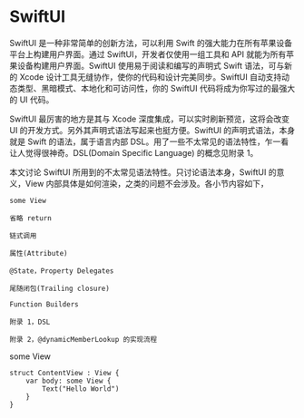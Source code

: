 # SwiftUI

SwiftUI 是一种非常简单的创新方法，可以利用 Swift 的强大能力在所有苹果设备平台上构建用户界面。通过 SwiftUI，开发者仅使用一组工具和 API 就能为所有苹果设备构建用户界面。SwiftUI 使用易于阅读和编写的声明式 Swift 语法，可与新的 Xcode 设计工具无缝协作，使你的代码和设计完美同步。SwiftUI 自动支持动态类型、黑暗模式、本地化和可访问性，你的 SwiftUI 代码将成为你写过的最强大的 UI 代码。


SwiftUI 最厉害的地方是其与 Xcode 深度集成，可以实时刷新预览，这将会改变 UI 的开发方式。另外其声明式语法写起来也挺方便。SwiftUI 的声明式语法，本身就是 Swift 的语法，属于语言内部 DSL。用了一些不太常见的语法特性，乍一看让人觉得很神奇。DSL(Domain Specific Language) 的概念见附录 1。

本文讨论 SwiftUI 所用到的不太常见语法特性。只讨论语法本身，SwiftUI 的意义，View 内部具体是如何渲染，之类的问题不会涉及。各小节内容如下，

```
some View

省略 return

链式调用

属性(Attribute)

@State，Property Delegates

尾随闭包(Trailing closure)

Function Builders

附录 1，DSL

附录 2，@dynamicMemberLookup 的实现流程

```

some View

```
struct ContentView : View {
    var body: some View {
        Text("Hello World")
    }
}
```


